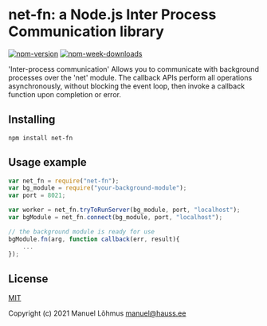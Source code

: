 # net-fn:  a Node.js Inter Process Communication library

[![npm-version](https://badgen.net/npm/v/net-fn)](https://www.npmjs.com/package/net-fn)
[![npm-week-downloads](https://badgen.net/npm/dw/net-fn)](https://www.npmjs.com/package/net-fn)

'Inter-process communication' Allows you to communicate with background processes over the 'net' module.
The callback APIs perform all operations asynchronously, without blocking the event loop, then invoke a callback function upon completion or error.


## Installing

`npm install net-fn`

## Usage example

```js
var net_fn = require("net-fn");
var bg_module = require("your-background-module");
var port = 8021;

var worker = net_fn.tryToRunServer(bg_module, port, "localhost");
var bgModule = net_fn.connect(bg_module, port, "localhost");

// the background module is ready for use
bgModule.fn(arg, function callback(err, result){
    ...
});

```

## License

[MIT](LICENSE)

Copyright (c) 2021 Manuel L&otilde;hmus <manuel@hauss.ee>